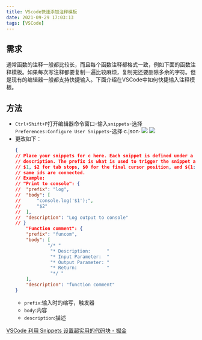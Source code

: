 ```yaml
---
title: VScode快速添加注释模板
date: 2021-09-29 17:03:13
tags: [VSCode]
---
```

## 需求
通常函数的注释一般都比较长，而且每个函数注释都格式一致，例如下面的函数注释模板。如果每次写注释都要复制一遍比较麻烦，复制完还要删除多余的字符。但是现有的编辑器一般都支持快捷输入。下面介绍在VSCode中如何快捷输入注释模板。

## 方法
- `Ctrl+Shift+P`打开编辑器命令窗口-输入`snippets`-选择`Preferences:Configure User Snippets`-选择·c.json·
    ![](https://gitee.com/dominic_z/markdown_picbed/raw/master/img/20210929170226.png)
    ![](https://gitee.com/dominic_z/markdown_picbed/raw/master/img/20210929170717.png)
- 更改如下：
    ```json
    {
	// Place your snippets for c here. Each snippet is defined under a snippet name and has a prefix, body and 
	// description. The prefix is what is used to trigger the snippet and the body will be expanded and inserted. Possible variables are:
	// $1, $2 for tab stops, $0 for the final cursor position, and ${1:label}, ${2:another} for placeholders. Placeholders with the 
	// same ids are connected.
	// Example:
	// "Print to console": {
	// 	"prefix": "log",
	// 	"body": [
	// 		"console.log('$1');",
	// 		"$2"
	// 	],
	// 	"description": "Log output to console"
	// }
		"Function comment": {
		"prefix": "funcom",
		"body": [
				"/* "
				 "* Description:      "
				 "* Input Parameter:  "
				 "* Output Parameter: "
				 "* Return:           "
				 "*/ "
		],
		"description": "function comment"
    }
    ```
    - `prefix`:输入时的缩写，触发器
    - `body`:内容
    - `description`:描述


[VSCode 利用 Snippets 设置超实用的代码块 - 掘金](https://juejin.cn/post/6844903869424599053)